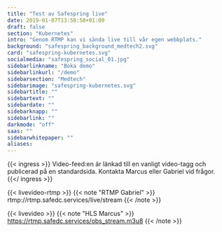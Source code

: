 ```yaml
---
title: "Test av Safespring live"
date: 2019-01-07T13:58:58+01:00
draft: false
section: "Kubernetes"
intro: "Genom RTMP kan vi sända live till vår egen webbplats."
background: "safespring_background_medtech2.svg"
card: "safespring-kubernetes.svg"
socialmedia: "safespring_social_01.jpg"
sidebarlinkname: "Boka demo"
sidebarlinkurl: "/demo"
sidebarsection: "Medtech"
sidebarimage: "safespring-kubernetes.svg"
sidebartitle: ""
sidebartext: ""
sidebardate: ""
sidebarknapp: ""
sidebarlink: ""
darkmode: "off"
saas: ""
sidebarwhitepaper: ""
aliases:
---
```


{{< ingress >}}
Video-feed:en är länkad till en vanligt video-tagg och publicerad på en standardsida. Kontakta Marcus eller Gabriel vid frågor.
{{</ ingress >}}

{{< livevideo-rtmp >}}
{{< note "RTMP Gabriel" >}}
rtmp://rtmp.safedc.services/live/stream
{{< /note >}}

{{< livevideo >}}
{{< note "HLS Marcus" >}}
https://rtmp.safedc.services/obs_stream.m3u8
{{< /note >}}
